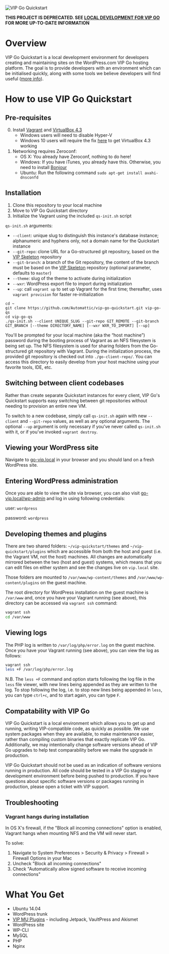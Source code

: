 ![VIP Go Quickstart](http://vip.wordpress.com/wp-content/themes/a8c/wpcomvip3/img/illustrations/developmenttools-03.svg)

**THIS PROJECT IS DEPRECATED. SEE [LOCAL DEVELOPMENT FOR VIP GO](https://vip.wordpress.com/documentation/vip-go/local-vip-go-development-environment/) FOR MORE UP-TO-DATE INFORMATION**

# Overview

VIP Go Quickstart is a local development environment for developers creating and maintaining sites on the WordPress.com VIP Go hosting platform. The goal is to provide developers with an environment which can be initialised quickly, along with some tools we believe developers will find useful ([more info](#compatability-with-vip-go)).

# How to use VIP Go Quickstart

## Pre-requisites

0. Install [Vagrant](https://www.vagrantup.com/) and [VirtualBox 4.3](https://www.virtualbox.org/wiki/Download_Old_Builds_4_3)
	* Windows users will need to disable Hyper-V
    * Windows 10 users will require the fix [here](https://www.virtualbox.org/ticket/14040) to get VirtualBox 4.3 working
1. Networking requires Zeroconf:
	* OS X: You already have Zeroconf, nothing to do here!
	* Windows: If you have iTunes, you already have this. Otherwise, you need to install [Bonjour](http://support.apple.com/kb/DL999)
	* Ubuntu: Run the following command `sudo apt-get install avahi-dnsconfd`

## Installation

1. Clone this repository to your local machine
2. Move to VIP Go Quickstart directory
3. Initialize the Vagrant using the included `qs-init.sh` script

`qs-init.sh` arguments:

* `--client`: unique slug to distinguish this instance's database instance; alphanumeric and hyphens only, not a domain name for the Quickstart instance
* `--git-repo`: clone URL for a Go-structured git repository, based on the [VIP Skeleton](https://github.com/Automattic/vip-skeleton) repository
* `--git-branch`: a branch of the Git repository, the content of the branch must be based on the [VIP Skeleton](https://github.com/Automattic/vip-skeleton) repository (optional parameter, defaults to `master`)
* `--theme`: slug of the theme to activate during initialization
* `--wxr`: WordPress export file to import during initialization
* `--up`: call `vagrant up` to set up Vagrant for the first time; thereafter, uses `vagrant provision` for faster re-initialization

```
cd ~
git clone https://github.com/Automattic/vip-go-quickstart.git vip-go-qs
cd vip-go-qs
./qs-init.sh --client UNIQUE_SLUG --git-repo GIT_REMOTE --git-branch GIT_BRANCH [--theme DIRECTORY_NAME] [--wxr WXR_TO_IMPORT] [--up]
```

You'll be prompted for your local machine (aka the “host machine”) password during the booting process of Vagrant as an NFS filesystem is being set up. The NFS filesystem is used for sharing folders from the Go-structured git repository with Vagrant. During the initialization process, the provided git repository is checked out into `./go-client-repo/`. You can access this directory to easily develop from your host machine using your favorite tools, IDE, etc.

## Switching between client codebases

Rather than create separate Quickstart instances for every client, VIP Go's Quickstart supports easy switching between git repositories without needing to provision an entire new VM.

To switch to a new codebase, simply call `qs-init.sh` again with new `--client` and `--git-repo` values, as well as any optional arguments. The optional `--up` argument is only necessary if you've never called `qs-init.sh` with it, or if you've invoked `vagrant destroy`.

## Viewing your WordPress site

Navigate to [go-vip.local](http://go-vip.local) in your browser and you should land on a fresh WordPress site.

## Entering WordPress administration

Once you are able to view the site via browser, you can also visit [go-vip.local/wp-admin](http://go-vip.local/wp-admin) and log in using following credentials:

user: `wordpress`

password: `wordpress`

## Developing themes and plugins

There are two shared folders: `~/vip-quickstart/themes` and `~/vip-quickstart/plugins` which are accessible from both the host and guest (i.e. the Vagrant VM, not the host) machines. All changes are automatically mirrored between the two (host and guest) systems, which means that you can edit files on either system and see the changes live on `vip.local` site.

Those folders are mounted to `/var/www/wp-content/themes` and `/var/www/wp-content/plugins` on the guest machine.

The root directory for WordPress installation on the guest machine is `/var/www` and, once you have your Vagrant running (see above), this directory can be accessed via `vagrant ssh` command:

```bash
vagrant ssh
cd /var/www
```

## Viewing logs

The PHP log is written to `/var/log/php/error.log` on the guest machine. Once you have your Vagrant running (see above), you can view the log as follows:

```bash
vagrant ssh
less +F /var/log/php/error.log
```

N.B. The `less +F` command and option starts following the log file in the `less` file viewer, with new lines being appended as they are written to the log. To stop following the log, i.e. to stop new lines being appended in `less`, you can type `ctrl+c`, and to start again, you can type `F`.

## Compatability with VIP Go

VIP Go Quickstart is a local environment which allows you to get up and running, writing VIP-compatible code, as quickly as possible. We use system packages when they are available, to make maintenance easier, rather than compiling custom binaries that exactly replicate VIP Go. Additionally, we may intentionally change software versions ahead of VIP Go upgrades to help test comparability before we make the upgrade in production. 

VIP Go Quickstart should not be used as an indication of software versions running in production. All code should be tested in a VIP Go staging or development environment before being pushed to production. If you have questions about specific software versions or packages running in production, please open a ticket with VIP support.

## Troubleshooting

### Vagrant hangs during installation

In OS X's firewall, if the "Block all incoming connections" option is enabled, Vagrant hangs when mounting NFS and the VM will never start.

To solve:

1. Navigate to System Preferences > Security & Privacy > Firewall > Firewall Options in your Mac
2. Uncheck "Block all incoming connections"
3. Check "Automatically allow signed software to receive incoming connections"

# What You Get

* Ubuntu 14.04
* WordPress trunk
* [VIP MU Plugins](https://github.com/Automattic/vip-mu-plugins-public) - including Jetpack, VaultPress and Akismet
* WordPress site
* WP-CLI
* MySQL
* PHP
* Nginx
